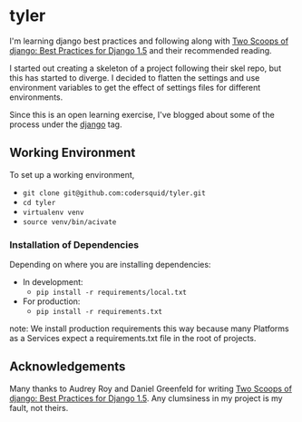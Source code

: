 # tyler

I'm learning django best practices and following along with [Two Scoops of
django: Best Practices for Django 1.5](https://django.2scoops.org/) and their
recommended reading.

I started out creating a skeleton of a project following their skel repo, but
this has started to diverge. I decided to flatten the settings and use environment
variables to get the effect of settings files for different environments.

Since this is an open learning exercise, I've blogged about some of the process
under the [django](http://codersquid.github.io/tag/django.html) tag.

## Working Environment

To set up a working environment,

* `git clone git@github.com:codersquid/tyler.git`
* `cd tyler`
* `virtualenv venv`
* `source venv/bin/acivate`

### Installation of Dependencies

Depending on where you are installing dependencies:

* In development:
    * `pip install -r requirements/local.txt`
* For production:
    * `pip install -r requirements.txt`

note: We install production requirements this way because many Platforms as
a Services expect a requirements.txt file in the root of projects.

## Acknowledgements

Many thanks to Audrey Roy and Daniel Greenfeld for writing [Two Scoops of django: Best Practices for Django 1.5](https://django.2scoops.org/). Any clumsiness in my project is my fault, not theirs.

